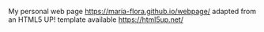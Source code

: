 
My personal web page https://maria-flora.github.io/webpage/ adapted from an HTML5 UP! template available https://html5up.net/
